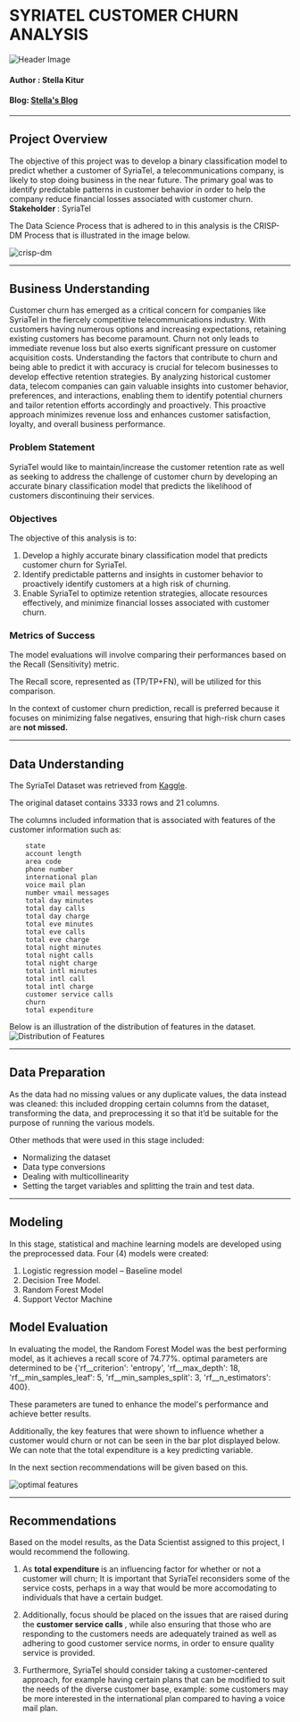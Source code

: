 # <b> SYRIATEL CUSTOMER CHURN ANALYSIS </b>
![Header Image](images/headerimg.jpg)

#### Author : Stella Kitur
#### Blog: [Stella's Blog](https://stellacherotich.medium.com/)
--- 
## <b> Project Overview </b>
The objective of this project was to develop a binary classification model to predict whether a customer of SyriaTel, a telecommunications company, is likely to stop doing business in the near future. The primary goal was to identify predictable patterns in customer behavior in order to help the company reduce financial losses associated with customer churn.
<b> Stakeholder </b>: SyriaTel

The Data Science Process that is adhered to in this analysis is the CRISP-DM Process that is illustrated in the image below. 

![crisp-dm](images/CRISP-DM-data-mining-framework.png)

---
## <b> Business Understanding </b>

Customer churn has emerged as a critical concern for companies like SyriaTel in the fiercely competitive telecommunications industry. With customers having numerous options and increasing expectations, retaining existing customers has become paramount. 
Churn not only leads to immediate revenue loss but also exerts significant pressure on customer acquisition costs. Understanding the factors that contribute to churn and being able to predict it with accuracy is crucial for telecom businesses to develop effective retention strategies. By analyzing historical customer data, telecom companies can gain valuable insights into customer behavior, preferences, and interactions, enabling them to identify potential churners and tailor retention efforts accordingly and proactively.
This proactive approach minimizes revenue loss and enhances customer satisfaction, loyalty, and overall business performance.

### <b> Problem Statement </b>
SyriaTel would like to maintain/increase the customer retention rate as well as seeking to address the challenge of customer churn by developing an accurate binary classification model that predicts the likelihood of customers discontinuing their services.

### <b> Objectives </b>
The objective of this analysis is to:
1. Develop a highly accurate binary classification model that predicts customer churn for SyriaTel.
2. Identify predictable patterns and insights in customer behavior to proactively identify customers at a high risk of churning.
3. Enable SyriaTel to optimize retention strategies, allocate resources effectively, and minimize financial losses associated with customer churn.


### <b> Metrics of Success </b>
The model evaluations will involve comparing their performances based on the Recall (Sensitivity) metric.

The Recall score, represented as (TP/TP+FN), will be utilized for this comparison.

In the context of customer churn prediction, recall is preferred because it focuses on minimizing false negatives, ensuring that high-risk churn cases are <b>not missed. </b>

---
## <b> Data Understanding </b>
The SyriaTel Dataset was retrieved from [Kaggle](https://www.kaggle.com/datasets/becksddf/churn-in-telecoms-dataset).

The original dataset contains 3333 rows and 21 columns.

The columns included information that is associated with features of the customer information such as:

        state
        account length
        area code
        phone number  
        international plan
        voice mail plan 
        number vmail messages
        total day minutes 
        total day calls 
        total day charge 
        total eve minutes 
        total eve calls            
        total eve charge           
        total night minutes
        total night calls
        total night charge
        total intl minutes
        total intl call
        total intl charge
        customer service calls
        churn
        total expenditure

Below is an illustration of the distribution of features in the dataset.
![Distribution of Features](images/distr_feat.png)

---
## <b> Data Preparation </b>
As the data had no missing values or any duplicate values, the data instead was cleaned: this included dropping certain columns from the dataset, transforming the data, and preprocessing it so that it’d be suitable for the purpose of running the various models.

Other methods that were used in this stage included:

- Normalizing the dataset
- Data type conversions 
- Dealing with multicollinearity 
- Setting the target variables and splitting the train and test data.
---

## <b> Modeling </b>
In this stage, statistical and machine learning models are developed using the preprocessed data. Four (4) models were created:
1. Logistic regression model – Baseline model
2. Decision Tree Model.
3. Random Forest Model
4. Support Vector Machine

## <b> Model Evaluation </b>

In evaluating the model, the Random Forest Model was the best performing model, as it achieves a recall score of 74.77%. 
optimal parameters are determined to be {'rf__criterion': 'entropy', 'rf__max_depth': 18, 'rf__min_samples_leaf': 5, 'rf__min_samples_split': 3, 'rf__n_estimators': 400}.

These parameters are tuned to enhance the model's performance and achieve better results.

Additionally, the key features that were shown to influence whether a customer would churn or not can be seen in the bar plot displayed below. We can note that the total expenditure is a key predicting variable.

In the next section recommendations will be given based on this.


![optimal features](images/rf_feat.png)


---
## <b> Recommendations </b>
Based on the model results, as the Data Scientist assigned to this project, I would recommend the following.

1. As <b> total expenditure </b> is an influencing factor for whether or not a customer will churn; 
    It is important that SyriaTel reconsiders some of the service costs, perhaps in a way that would be more accomodating to individuals that have a certain budget. 

2. Additionally, focus should be placed on the issues that are raised during the <b> customer service calls </b>, while also ensuring that those who are responding to the customers needs are adequately trained as well as adhering to good customer service norms, in order to ensure quality service is provided. 

3. Furthermore, SyriaTel should consider taking a customer-centered approach, for example having certain plans that can be modified to suit the needs of the diverse customer base, example: some customers may be more interested in the international plan compared to having a voice mail plan.

